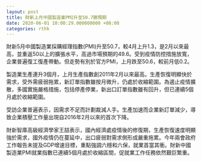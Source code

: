 ```yaml
---
layout: post
title: 財新上月中國製造業PMI升至50.7勝預期
date: 2020-06-01 10:00:29.000000000 +08:00
categories: rthk
---
```


財新5月中國製造業採購經理指數(PMI)升至50.7，較4月上升1.3，是2月以來最高，並重返50以上的擴張水平，高過市場預期的49.6。受到疫情防控措施放寬，企業普遍復工復產帶動。但走勢有別於官方PMI，上月跌至50.6，較前月低0.2。

製造業生產連升3個月，上月生產指數創2011年2月以來最高。生產恢復明顯快於需求，受外需疲弱拖累，新訂單指數雖按月微升，仍處於收縮範圍。為遏止疫情擴散，多國實施嚴格措施，包括停產停業，新出口訂單指數雖有回升，但已連續5個月處於收縮範圍。

受訪企業普遍表示，因需求不足而計劃裁減人手。生產加速而企業新訂單減少，導致企業積壓工作量出現自2016年2月以來的首次下降。

財新智庫高級經濟學家王喆表示，國內經濟處疫情後的修復期，生產恢復速度明顯強於需求，國外疫情仍在蔓延中，出口疲弱對需求側形成嚴重拖累。今年兩會政府工作報告未提及GDP增速目標，重點強調六穩和六保，就業首當其衝。財新中國製造業PMI就業指數已連續5個月處於收縮區間，促就業工作任務依然艱巨繁重。
